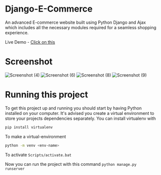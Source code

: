# Django-E-Commerce
An advanced E-commerce website built using Python Django and Ajax which includes all the necessary modules required for a seamless shopping experience.

Live Demo -
[Click on this](https://jzeel.pythonanywhere.com/)

# Screenshot
![Screenshot (4)](https://github.com/JazeelMuhammed/Django-E-Commerce/assets/126056206/4114596d-9cf9-49f0-9b7d-118ab3a2d062)
![Screenshot (6)](https://github.com/JazeelMuhammed/Django-E-Commerce/assets/126056206/5649931b-ad91-4203-bcc6-0d9794f8f8ca)
![Screenshot (8)](https://github.com/JazeelMuhammed/Django-E-Commerce/assets/126056206/19a24848-6265-42f7-b073-9b2cd5051021)
![Screenshot (9)](https://github.com/JazeelMuhammed/Django-E-Commerce/assets/126056206/6b0d80b3-c185-40da-8997-a442c17c8c55)

# Running this project
To get this project up and running you should start by having Python installed on your computer. It's advised you create a virtual environment to store your projects dependencies separately. You can install virtualenv with
```bash
pip install virtualenv
```
To make a virtual-environment 
```bash
python -m venv <env-name>
```
To activate
```Scripts/activate.bat```

Now you can run the project with this command
```python manage.py runserver```







